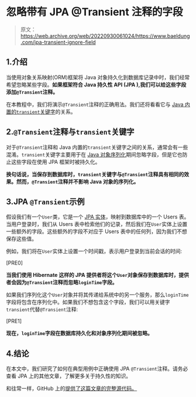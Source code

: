 # 忽略带有 JPA @Transient 注释的字段

> 原文：<https://web.archive.org/web/20220930061024/https://www.baeldung.com/jpa-transient-ignore-field>

## 1.介绍

当使用对象关系映射(ORM)框架将 Java 对象持久化到数据库记录中时，我们经常希望忽略某些字段。**如果框架符合 Java 持久性 API (JPA ),我们可以给这些字段添加`@Transient`注释。**

在本教程中，我们将演示`@Transient`注释的正确用法。我们还将看看它与 [Java 内置的`transient`关键字](/web/20220626200744/https://www.baeldung.com/java-transient-keyword)的关系。

## 2.`@Transient`注释与`transient`关键字

对于`@Transient`注释和 Java 内置的`transient`关键字之间的关系，通常会有一些混淆。`transient`关键字主要用于在 [Java 对象序列化](/web/20220626200744/https://www.baeldung.com/java-serialization)期间忽略字段，但是它也防止这些字段在使用 JPA 框架时被持久化。

**换句话说，当保存到数据库时，`transient`关键字与`@Transient`注释具有相同的效果。然而，`@Transient`注释并不影响 Java 对象的序列化。** 

## 3.JPA `@Transient`示例

假设我们有一个`User`类，它是一个 [JPA 实体](/web/20220626200744/https://www.baeldung.com/jpa-entities)，映射到数据库中的一个 Users 表。当用户登录时，我们从 Users 表中检索他们的记录，然后我们在`User`实体上设置一些额外的字段。这些额外的字段不对应于 Users 表中的任何列，因为我们不想保存这些值。

例如，我们将在`User`实体上设置一个时间戳，表示用户登录到当前会话的时间:

[PRE0]

**当我们使用 Hibernate 这样的 JPA 提供者将这个`User`对象保存到数据库时，提供者会因为`@Transient`注释而忽略`loginTime`字段。**

如果我们序列化这个`User`对象并将其传递给系统中的另一个服务，那么`loginTime`字段将包含在序列化中。如果我们不想包含这个字段，我们可以用关键字`transient`代替`@Transient`注释:

[PRE1]

**现在，`loginTime`字段在数据库持久化和对象序列化期间被忽略。**

## 4.结论

在本文中，我们研究了如何在典型用例中正确使用 JPA `@Transient`注释。请务必查看 JPA 上的其他文章，了解更多关于持久性的知识。

和往常一样，GitHub 上的[提供了这篇文章的完整源代码。](https://web.archive.org/web/20220626200744/https://github.com/eugenp/tutorials/tree/master/persistence-modules/java-jpa-3)